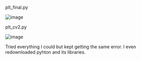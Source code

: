 plt_final.py

![image](https://user-images.githubusercontent.com/70520853/166166028-61940587-8962-43d8-a776-665be3ae9e65.png)



plt_cv2.py

![image](https://user-images.githubusercontent.com/70520853/166166046-bda35632-c290-4608-91b9-186c3a6da96b.png)


Tried everything I could but kept getting the same error. I even redownloaded pyhton and its libraries.
